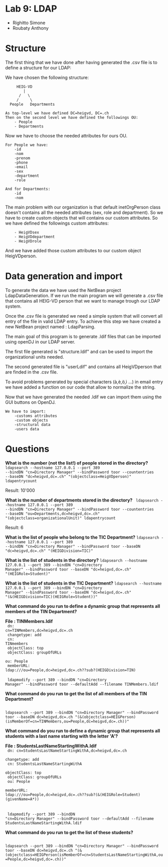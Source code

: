 # Lab 9: LDAP

- Righitto Simone
- Roubaty Anthony

# Structure

The first thing that we have done after having generated the .csv file is to define a structure for our LDAP:

We have chosen the following structure:

```
	 HEIG-VD
	    |
	  /   \
	 /     \
  People   Departments
```



```
As top-level we have defined DC=heigvd, DC=.ch
Then on the second level we have defined the followings OU: 
	- People
	- Departments

```

Now we have to choose the needed attributes for ours OU.

```
For People we have:
	-id
	-nom
	-prenom
	-phone
	-email
	-sex
	-department
	-role
	
And for Departments:
	-id
	-nom
```

The main problem with our organization is that default inetOrgPerson class doesn't contains all the needed attributes (sex, role and department). So we have to create custom objects that will contains our custom attributes. So we have defined the followings custom attributes:
```
	- HeigVDsex
	- HeigVDdepartment
	- HeigVDrole
```
And we have added those custom attributes to our custom object HeigVDperson.


# Data generation and import

To generate the data we have used the NetBean project LdapDataGeneration. If we run the main program we will generate a .csv file that contains all HEIG-VD person that we want to manage trough our LDAP system.

Once the .csv file is generated we need a simple system that will convert all entry of the file in valid LDAP entry. To achieve this step we have created a new NetBean project named : LdapParsing. 

The main goal of this program is to generate .ldif files that can be imported using openDJ in our LDAP server.

The first file generated is "structure.ldif" and can be used to import the organizational units needed.

The second generated file is "userLdif" and contains all HeigVDperson that are finded in the .csv file.

To avoid problems generated by special characters (à,è,ö,ì ...) in email entry we have added a function on our code that allow to normalize the string.

Now that we have generated the needed .ldif we can import them using the GUI buttons on OpenDJ.

```
We have to import:
	-customs attributes
	-custom objects
	-structural data 
	-users data
```

# Questions

**What is the number (not the list!) of people stored in the directory?**
<code>
ldapsearch --hostname 127.0.0.1 --port 389 --bindDN "cn=Directory Manager" --bindPassword toor --countentries --baseDN "dc=heigvd,dc=.ch" "(objectclass=HeigVDperson)" ldapentrycount
</code>

Result: 10'000


**What is the number of departments stored in the directory?**
<code>
ldapsearch --hostname 127.0.0.1 --port 389 --bindDN "cn=Directory Manager" --bindPassword toor --countentries --baseDN "ou=Departments,dc=heigvd,dc=.ch" "(objectclass=organizationalUnit)" ldapentrycount
</code>

Result: 6

**What is the list of people who belong to the TIC Department?**
<code>ldapsearch --hostname 127.0.0.1 --port 389 --bindDN "cn=Directory Manager" --bindPassword toor --baseDN "dc=heigvd,dc=.ch" "(HEIGDivision=TIC)"
</code>

**What is the list of students in the directory?**
<code>ldapsearch --hostname 127.0.0.1 --port 389 --bindDN "cn=Directory Manager" --bindPassword toor --baseDN "dc=heigvd,dc=.ch" "(HEIGRole=Student)"</code>

**What is the list of students in the TIC Department?**
<code>ldapsearch --hostname 127.0.0.1 --port 389 --bindDN "cn=Directory Manager" --bindPassword toor --baseDN "dc=heigvd,dc=.ch" "(&(HEIGDivision=TIC)(HEIGRole=Student))"
</code>

**What command do you run to define a dynamic group that represents all members of the TIN Department?**

**File : TINMembers.ldif**<br />
<code>
dn: cn=TINMembers,dc=heigvd,dc=.ch<br />
changetype: add<br />
cn: TINmembers<br />
objectClass: top<br />
objectClass: groupOfURLs<br />
ou: People<br />
memberURL: ldap:///ou=People,dc=heigvd,dc=.ch??sub?(HEIGDivision=TIN)
</code>
<br />
<br />
<code>
ldapmodify --port 389 --bindDN "cn=Directory Manager" --bindPassword toor --defaultAdd --filename TINMembers.ldif
</code>

**What command do you run to get the list of all members of the TIN Department?**

<code>
ldapsearch --port 389 --bindDN "cn=Directory Manager" --bindPassword toor --baseDN dc=heigvd,dc=.ch "(&(objectclass=HEIGPerson)(isMemberOf=cn=TINMembers,ou=People,dc=heigvd,dc=.ch))"
</code>

**What command do you run to define a dynamic group that represents all students with a last name starting with the letter 'A'?**

**File : StudentsLastNameStartingWithA.ldif**<br />
<code>
dn: cn=StudentsLastNameStartingWithA,dc=heigvd,dc=.ch<br />
changetype: add<br />
cn: StudentsLastNameStartingWithA<br />
objectClass: top<br />
objectClass: groupOfURLs<br />
ou: People<br />
memberURL: ldap:///ou=People,dc=heigvd,dc=.ch??sub?(&(HEIGRole=Student)(givenName=A*))
</code>
<br />
<br />
<code>
ldapmodify --port 389 --bindDN "cn=Directory Manager" --bindPassword toor --defaultAdd --filename StudentsLastNameStartingWithA.ldif
</code>

**What command do you run to get the list of these students?**

<code>
ldapsearch --port 389 --bindDN "cn=Directory Manager" --bindPassword toor --baseDN dc=heigvd,dc=.ch "(&(objectclass=HEIGPerson(isMemberOf=cn=StudentsLastNameStartingWithA,ou=People,dc=heigvd,dc=.ch))"
</code>